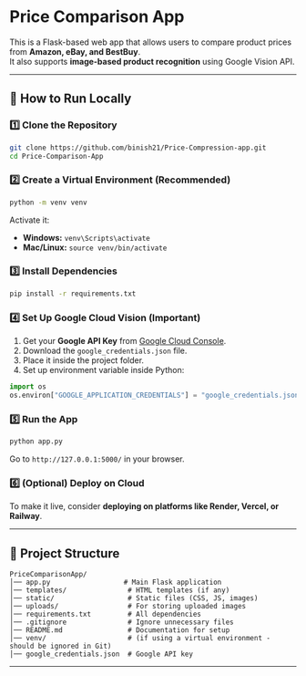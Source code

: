 # Price Comparison App

This is a Flask-based web app that allows users to compare product prices from **Amazon, eBay, and BestBuy**.  
It also supports **image-based product recognition** using Google Vision API.

---

## 🚀 How to Run Locally

### 1️⃣ Clone the Repository
```bash
git clone https://github.com/binish21/Price-Compression-app.git
cd Price-Comparison-App
```

### 2️⃣ Create a Virtual Environment (Recommended)
```bash
python -m venv venv
```
Activate it:
- **Windows:** `venv\Scripts\activate`
- **Mac/Linux:** `source venv/bin/activate`

### 3️⃣ Install Dependencies
```bash
pip install -r requirements.txt
```

### 4️⃣ Set Up Google Cloud Vision (Important)
1. Get your **Google API Key** from [Google Cloud Console](https://console.cloud.google.com/).
2. Download the `google_credentials.json` file.
3. Place it inside the project folder.
4. Set up environment variable inside Python:
```python
import os
os.environ["GOOGLE_APPLICATION_CREDENTIALS"] = "google_credentials.json"
```

### 5️⃣ Run the App
```bash
python app.py
```
Go to `http://127.0.0.1:5000/` in your browser.  

### 6️⃣ (Optional) Deploy on Cloud  
To make it live, consider **deploying on platforms like Render, Vercel, or Railway**.

---

## 📂 Project Structure
```
PriceComparisonApp/
│── app.py                  # Main Flask application
│── templates/               # HTML templates (if any)
│── static/                  # Static files (CSS, JS, images)
│── uploads/                 # For storing uploaded images
│── requirements.txt         # All dependencies
│── .gitignore               # Ignore unnecessary files
│── README.md                # Documentation for setup
│── venv/                    # (if using a virtual environment - should be ignored in Git)
│── google_credentials.json  # Google API key 
```

---



